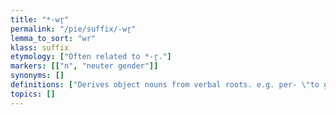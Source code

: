 ```yaml
---
title: "*-wr̥"
permalink: "/pie/suffix/-wr̥"
lemma_to_sort: "wr"
klass: suffix
etymology: ["Often related to *-r̥."]
markers: [["n", "neuter gender"]]
synonyms: []
definitions: ["Derives object nouns from verbal roots. e.g. per- \"to go through\" ->  pérwr̥ \"ford", "crossing\""]
topics: []
---
```

